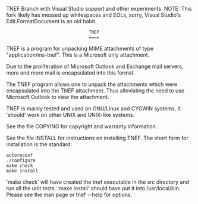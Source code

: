 

TNEF Branch with Visual Studio support and other experiments.
NOTE: This fork likely has messed up whitespaces and EOLs, sorry, Visual Studio's Edit.FormatDocument is an old habit.



                                   TNEF
                                   ====

TNEF is a program for unpacking MIME attachments of type
"application/ms-tnef". This is a Microsoft only attachment.

Due to the proliferation of Microsoft Outlook and Exchange mail servers,
more and more mail is encapsulated into this format.

The TNEF program allows one to unpack the attachments which were
encapsulated into the TNEF attachment.  Thus alleviating the need to use
Microsoft Outlook to view the attachment.

TNEF is mainly tested and used on GNU/Linux and CYGWIN systems.  It
'should' work on other UNIX and UNIX-like systems.

See the file COPYING for copyright and warranty information.

See the file INSTALL for instructions on installing TNEF.  The short form
for installation is the standard:

    autoreconf
    ./configure
    make check
    make install

'make check' will have created the tnef executable in the src
directory and run all the unit tests.  'make install' should have put
it into /usr/local/bin.  Please see the man page or tnef --help for
options.
